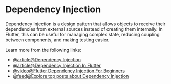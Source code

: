 # Dependency Injection

Dependency Injection is a design pattern that allows objects to receive their dependencies from external sources instead of creating them internally. In Flutter, this can be useful for managing complex state, reducing coupling between components, and making testing easier.

Learn more from the following links:

- [@article@Dependency Injection](https://docs.flutter.dev/app-architecture/case-study/dependency-injection)
- [@article@Dependency Injection In Flutter](https://medium.com/@rk0936626/dependency-injection-in-flutter-3e489ba1b988)
- [@video@Flutter Dependency Injection For Beginners](https://www.youtube.com/watch?v=vBT-FhgMaWM)
- [@feed@Explore top posts about Dependency Injection](https://app.daily.dev/tags/dependency-injection?ref=roadmapsh)
